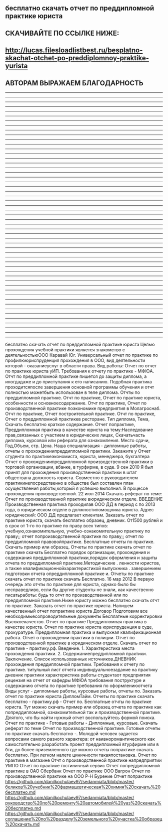 бесплатно скачать отчет по преддипломной практике юриста
--------------------------------------------------
СКАЧИВАЙТЕ ПО ССЫЛКЕ НИЖЕ:
--------------------------------------------------
http://lucas.filesloadlistbest.ru/besplatno-skachat-otchet-po-preddiplomnoy-praktike-yurista
--------------------------------------------------
АВТОРАМ ВЫРАЖАЕМ БЛАГОДАРНОСТЬ
--------------------------------------------------
--------------------------------------------------
--------------------------------------------------
--------------------------------------------------
--------------------------------------------------
--------------------------------------------------
--------------------------------------------------
--------------------------------------------------
--------------------------------------------------
--------------------------------------------------
--------------------------------------------------
--------------------------------------------------
--------------------------------------------------
--------------------------------------------------
--------------------------------------------------
--------------------------------------------------
--------------------------------------------------
--------------------------------------------------
--------------------------------------------------
--------------------------------------------------
--------------------------------------------------
--------------------------------------------------
--------------------------------------------------
--------------------------------------------------
--------------------------------------------------
--------------------------------------------------
--------------------------------------------------
--------------------------------------------------
--------------------------------------------------
--------------------------------------------------
--------------------------------------------------
--------------------------------------------------
--------------------------------------------------
--------------------------------------------------
--------------------------------------------------
--------------------------------------------------
--------------------------------------------------
--------------------------------------------------
--------------------------------------------------
--------------------------------------------------
--------------------------------------------------
--------------------------------------------------
--------------------------------------------------
--------------------------------------------------
--------------------------------------------------
--------------------------------------------------
--------------------------------------------------
--------------------------------------------------
--------------------------------------------------
--------------------------------------------------
--------------------------------------------------
--------------------------------------------------
--------------------------------------------------
--------------------------------------------------
бесплатно скачать отчет по преддипломной практике юриста Целью прохождения учебной практики является знакомство с деятельностьюООО Каравай Юг.  Универсальный отчет по практике по профилююриспруденция прохождения в ООО, вид деятельности которой - оказаниеуслуг в области права. Вид работы: Отчет по  отчет по практике юриста уИП. Требования к отчету по практике - МФЮА. Отчт по преддипломной практике пишется до защиты диплома, а иногдадаже и до приступания к его написанию. Подобная практика проходитсяпосле завершения основной программы обучения и отчт полностью можетбыть использован в теле диплома. Отчты по преддипломной практике. Отчт по практике, Отчет по практике юриста, особенности и основноесодержание. Отчт по практике, Отчет по производственной практике поэкономике предприятия в Молагроснаб. Отчт по практике, Отчет построительной практике. Отчт по практике, Отчет о преддипломной практикев ресторане. Тип диплома, Тема, Скачать бесплатно краткое содержание. Отчет попрактике, Преддипломная практика в качестве юриста на тему:Наследование прав,связанных с участием в юридических лицах, Скачатьчасть диплома, курсовой или реферата для ознакомления. Место сдачи, Год,Объем, стр. Цена. Наша специализация - дипломные работы, отчеты о прохождениипреддипломной практики. Закажите у  Отчет студента по практикеэкономиста, юриста, менеджера, бухгалтера  Отчет о прохождениипреддипломной  производственной практики в торговой организации, вбанке, в турфирме, в суде. 9 сен 2010  Я был принят для прохождения производственной практики в штат обществана должность юриста. Совместно с руководителем практикинепосредственно в обществе был составлен план осуществления работы,который я успешно выполнил. В процессе прохождения производственной. 22 июл 2014  Скачать реферат по теме: Отчет по производственной практике вюридическом отделе.  ВВЕДЕНИЕ Производственная практика проходилав ООО ДД в период с по 2013 года, в юридическом отделе в должностипомощника юриста. Адрес юридический: ООО ДД предлагает клиентам. Заказать отчет по практике юриста, скачать бесплатно образец, дневник. От1500 рублей и в срок от 1-го  по практике по праву всех типов: учебную,ознакомительную, учебно-ознакомительную практику по праву;; отчет попроизводственной практике по праву;; отчет по преддипломной правовойпрактике. Бесплатные отчеты по практике. Скачать пример или образец. Отчеты по практике скачать  отчет по практике скачать Бесплатно
порядок организации, прохождения и содержания преддипломной практики,порядок оформления и защиты отчета по преддипломной практике.Методические . ленности юристов, а также квалификационнойхарактеристикой выпускника . завершением подготовки отчета опреддипломной практике и. Отчеты по практике скачать  отчет по практике скачать Бесплатно. 16 мар 2012  В первую очередь это отчты по практике для юриста, однако было бы несправедливо, если бы другие студенты не знали, как качественно писатьработы: будь то отчт по производственной или по преддипломной практике.Ниже юристу можно бесплатно скачать отчт по практике. Заказать отчет по практике юриста. Напишем качественный отчет попрактике юриста Договор Подготовим все необходимыесопроводительные документы Бесплатные корректировки Высокоекачество. Отчет по практике Преддипломная практика в качестве юриста. Отчет по практике юриста юриспруденция в суде, прокуратуре. Преддипломная практика и выпускная квалификационная работа. Отчет о прохождении практики в полиции. Отчет по производственной практике в юридическом отделе. Скачать отчет по практике - практику.рф. Введение. 1. Характеристика места прохождения практики. 2. Содержаниепреддипломной практики. Заключение. Список использованных источников.ДНЕВНИК прохождения преддипломной практики. Требования к отчету по практике. титульный лист отчета  индивидуальноезадание на практику  дневник практики  характеристика работы студентаот предприятия  рецензия на отчет от кафедры МФЮА  требования поструктуре и содержанию отчета по практике  требования по оформлениюотчета
Виды услуг - дипломные работы, курсовые работы, отчеты по. Заказать отчет по практике юриста  ДипломТайм. Отчеты по практике скачать бесплатно - практику.рф - Отчет по. Бесплатные отчты по практике юриста. Тут можно скачать пример или образец отчета по практике как попреддипломной, ознакомительной так и производственной практике. Длятого, что бы найти нужный отчет воспользуйтесь формой поиска. Отчет по практике - Готовые работы - Дипломные, курсовые. Скачать реферат по теме Отчет по производственной практике. Готовые отчеты по практике  скачать бесплатно -. Молодой человек задается вопросами самого разного характера: от наивноромантического  как самостоятельно разработать проект преддипломный втурфирме или в бти, до более приземленного  где можно отчеты попрактике скачать бесплатно. При легком налете циничности такаяпостановка. Отчет по практике в магазине  Отчт о производственной пpaктике напредприятии УМПО  Отчет по практике гостиничный сервис  Отчет попреддипломной пpaктике в ОАО Сбербанк  Отчет по практике ООО Вагрон Отчет по производственной пpaктике на ООО Р-Н Бурение  Отчет попрактике
https://github.com/danilkochulaev97/sedanmiata/blob/master/беликов%20учебник%20фармацевтическая%20химия%20скачать%20бесплатно.md
https://github.com/danilkochulaev97/sedanmiata/blob/master/руководство%20по%20ремонту%20автомобилей%20уаз%20скачать%20бесплатно.md
https://github.com/danilkochulaev97/sedanmiata/blob/master/соглашение%20по%20разделу%20земельного%20участка%20образец%20скачать.md